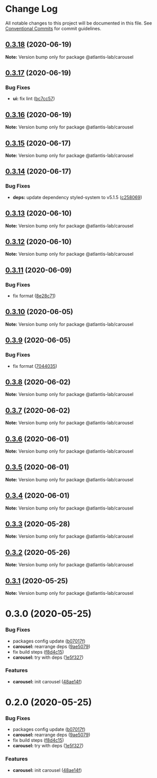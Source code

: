 # Change Log

All notable changes to this project will be documented in this file.
See [Conventional Commits](https://conventionalcommits.org) for commit guidelines.

## [0.3.18](https://github.com/Atlantis-Lab/uikit/compare/@atlantis-lab/carousel@0.3.17...@atlantis-lab/carousel@0.3.18) (2020-06-19)

**Note:** Version bump only for package @atlantis-lab/carousel

## [0.3.17](https://github.com/Atlantis-Lab/uikit/compare/@atlantis-lab/carousel@0.3.16...@atlantis-lab/carousel@0.3.17) (2020-06-19)

### Bug Fixes

- **ui:** fix lint ([bc7cc57](https://github.com/Atlantis-Lab/uikit/commit/bc7cc57a063b35e122c8818485f0dc6757be081a))

## [0.3.16](https://github.com/Atlantis-Lab/uikit/compare/@atlantis-lab/carousel@0.3.15...@atlantis-lab/carousel@0.3.16) (2020-06-19)

**Note:** Version bump only for package @atlantis-lab/carousel

## [0.3.15](https://github.com/Atlantis-Lab/uikit/compare/@atlantis-lab/carousel@0.3.14...@atlantis-lab/carousel@0.3.15) (2020-06-17)

**Note:** Version bump only for package @atlantis-lab/carousel

## [0.3.14](https://github.com/Atlantis-Lab/uikit/compare/@atlantis-lab/carousel@0.3.13...@atlantis-lab/carousel@0.3.14) (2020-06-17)

### Bug Fixes

- **deps:** update dependency styled-system to v5.1.5 ([c258069](https://github.com/Atlantis-Lab/uikit/commit/c258069163a114ab5409266cd4cfb375abb5e753))

## [0.3.13](https://github.com/Atlantis-Lab/uikit/compare/@atlantis-lab/carousel@0.3.12...@atlantis-lab/carousel@0.3.13) (2020-06-10)

**Note:** Version bump only for package @atlantis-lab/carousel

## [0.3.12](https://github.com/Atlantis-Lab/uikit/compare/@atlantis-lab/carousel@0.3.11...@atlantis-lab/carousel@0.3.12) (2020-06-10)

**Note:** Version bump only for package @atlantis-lab/carousel

## [0.3.11](https://github.com/Atlantis-Lab/uikit/compare/@atlantis-lab/carousel@0.3.10...@atlantis-lab/carousel@0.3.11) (2020-06-09)

### Bug Fixes

- fix format ([8e28c71](https://github.com/Atlantis-Lab/uikit/commit/8e28c7179d7472dfafc60612bee898cfb328dec7))

## [0.3.10](https://github.com/Atlantis-Lab/uikit/compare/@atlantis-lab/carousel@0.3.9...@atlantis-lab/carousel@0.3.10) (2020-06-05)

**Note:** Version bump only for package @atlantis-lab/carousel

## [0.3.9](https://github.com/Atlantis-Lab/uikit/compare/@atlantis-lab/carousel@0.3.8...@atlantis-lab/carousel@0.3.9) (2020-06-05)

### Bug Fixes

- fix format ([7044035](https://github.com/Atlantis-Lab/uikit/commit/7044035b873661f5be1833844155feff77899f1d))

## [0.3.8](https://github.com/Atlantis-Lab/uikit/compare/@atlantis-lab/carousel@0.3.7...@atlantis-lab/carousel@0.3.8) (2020-06-02)

**Note:** Version bump only for package @atlantis-lab/carousel

## [0.3.7](https://github.com/Atlantis-Lab/uikit/compare/@atlantis-lab/carousel@0.3.6...@atlantis-lab/carousel@0.3.7) (2020-06-02)

**Note:** Version bump only for package @atlantis-lab/carousel

## [0.3.6](https://github.com/Atlantis-Lab/uikit/compare/@atlantis-lab/carousel@0.3.5...@atlantis-lab/carousel@0.3.6) (2020-06-01)

**Note:** Version bump only for package @atlantis-lab/carousel

## [0.3.5](https://github.com/Atlantis-Lab/uikit/compare/@atlantis-lab/carousel@0.3.4...@atlantis-lab/carousel@0.3.5) (2020-06-01)

**Note:** Version bump only for package @atlantis-lab/carousel

## [0.3.4](https://github.com/Atlantis-Lab/uikit/compare/@atlantis-lab/carousel@0.3.2...@atlantis-lab/carousel@0.3.4) (2020-06-01)

**Note:** Version bump only for package @atlantis-lab/carousel

## [0.3.3](https://github.com/Atlantis-Lab/uikit/compare/@atlantis-lab/carousel@0.3.2...@atlantis-lab/carousel@0.3.3) (2020-05-28)

**Note:** Version bump only for package @atlantis-lab/carousel

## [0.3.2](https://github.com/Atlantis-Lab/uikit/compare/@atlantis-lab/carousel@0.3.1...@atlantis-lab/carousel@0.3.2) (2020-05-26)

**Note:** Version bump only for package @atlantis-lab/carousel

## [0.3.1](https://github.com/Atlantis-Lab/uikit/compare/@atlantis-lab/carousel@0.3.0...@atlantis-lab/carousel@0.3.1) (2020-05-25)

**Note:** Version bump only for package @atlantis-lab/carousel

# 0.3.0 (2020-05-25)

### Bug Fixes

- packages config update ([b07017f](https://github.com/Atlantis-Lab/uikit/commit/b07017fc2ab910122597074bd77ccd9a18f81ae6))
- **carousel:** rearrange deps ([9ae5079](https://github.com/Atlantis-Lab/uikit/commit/9ae5079446459fe3712db0c9b76d78aea6c1e66f))
- fix build steps ([f8d4c15](https://github.com/Atlantis-Lab/uikit/commit/f8d4c1503295e7b35713fb5dc30e46e65d712aa1))
- **carousel:** try with deps ([1e5f327](https://github.com/Atlantis-Lab/uikit/commit/1e5f3279b38e07112fe1ed4fc16242e6b015622d))

### Features

- **carousel:** init carousel ([48ae14f](https://github.com/Atlantis-Lab/uikit/commit/48ae14fb76451950687770bc9cadc6c405adc84d))

# 0.2.0 (2020-05-25)

### Bug Fixes

- packages config update ([b07017f](https://github.com/Atlantis-Lab/uikit/commit/b07017fc2ab910122597074bd77ccd9a18f81ae6))
- **carousel:** rearrange deps ([9ae5079](https://github.com/Atlantis-Lab/uikit/commit/9ae5079446459fe3712db0c9b76d78aea6c1e66f))
- fix build steps ([f8d4c15](https://github.com/Atlantis-Lab/uikit/commit/f8d4c1503295e7b35713fb5dc30e46e65d712aa1))
- **carousel:** try with deps ([1e5f327](https://github.com/Atlantis-Lab/uikit/commit/1e5f3279b38e07112fe1ed4fc16242e6b015622d))

### Features

- **carousel:** init carousel ([48ae14f](https://github.com/Atlantis-Lab/uikit/commit/48ae14fb76451950687770bc9cadc6c405adc84d))
